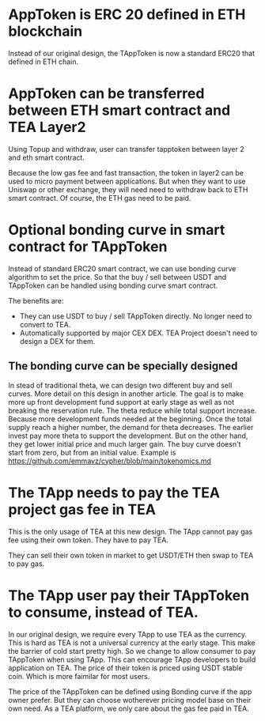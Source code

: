 # AppToken is ERC 20 defined in ETH blockchain

Instead of our original design, the TAppToken is now a standard ERC20 that defined in ETH chain.

# AppToken can be transferred between ETH smart contract and TEA Layer2

Using Topup and withdraw, user can transfer tapptoken between layer 2 and eth smart contract.

Because the low gas fee and fast transaction, the token in layer2 can be used to micro payment between applications. But when they want to use Uniswap or other exchange, they will need need to withdraw back to ETH smart contract. Of course, the ETH gas need to be paid.

# Optional bonding curve in smart contract for TAppToken

Instead of standard ERC20 smart contract, we can use bonding curve algorithm to set the price. So that the buy / sell between USDT and TAppToken can be handled using bonding curve smart contract.

The benefits are:

- They can use USDT to buy / sell TAppToken directly. No longer need to convert to TEA.
- Automatically supported by major CEX DEX. TEA Project doesn't need to design a DEX for them.

## The bonding curve can be specially designed

In stead of traditional theta, we can design two different buy and sell curves.
More detail on this design in another article. The goal is to make more up front development fund support at early stage as well as not breaking the reservation rule. The theta reduce while total support increase. Because more development funds needed at the beginning. Once the total supply reach a higher number, the demand for theta decreases. The earlier invest pay more theta to support the development. But on the other hand, they get lower initial price and much larger gain. The buy curve doesn't start from zero, but from an initial value.
Example is https://github.com/emmavz/cypher/blob/main/tokenomics.md

# The TApp needs to pay the TEA project gas fee in TEA

This is the only usage of TEA at this new design. The TApp cannot pay gas fee using their own token. They have to pay TEA.

They can sell their own token in market to get USDT/ETH then swap to TEA to pay gas.

# The TApp user pay their TAppToken to consume, instead of TEA.

In our original design, we require every TApp to use TEA as the currency. This is hard as TEA is not a universal currency at the early stage. This make the barrier of cold start pretty high. So we change to allow consumer to pay TAppToken when using TApp. This can encourage TApp developers to build application on TEA. The price of their token is priced using USDT stable coin. Which is more faimilar for most users.

The price of the TAppToken can be defined using Bonding curve if the app owner prefer. But they can choose wotherever pricing model base on their own need. As a TEA platform, we only care about the gas fee paid in TEA.

